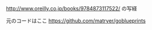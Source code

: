 http://www.oreilly.co.jp/books/9784873117522/ の写経

元のコードはここ https://github.com/matryer/goblueprints
